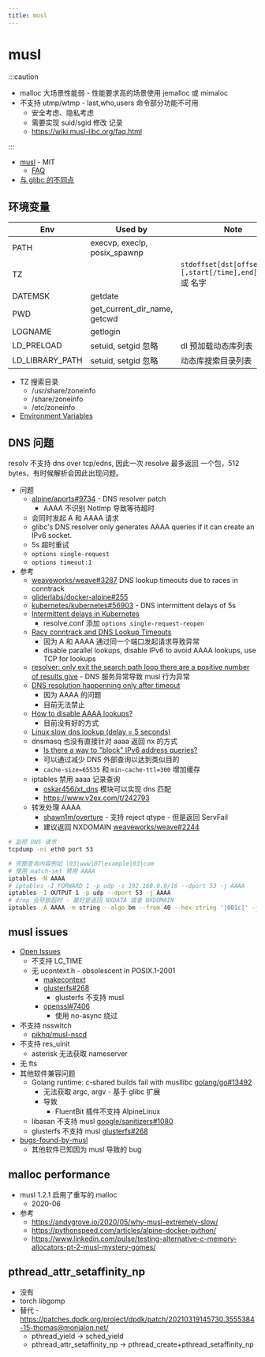 ```yaml
---
title: musl
---
```


# musl

:::caution

- malloc 大场景性能弱 - 性能要求高的场景使用 jemalloc 或 mimaloc
- 不支持 utmp/wtmp - last,who,users 命令部分功能不可用
  - 安全考虑、隐私考虑
  - 需要实现 suid/sgid 修改 记录
  - https://wiki.musl-libc.org/faq.html

:::

- [musl](https://musl.libc.org/) - MIT
  - [FAQ](https://www.musl-libc.org/faq.html)
- [与 glibc 的不同点](https://wiki.musl-libc.org/functional-differences-from-glibc.html)

## 环境变量

| Env             | Used by                      | Note                                                      |
| --------------- | ---------------------------- | --------------------------------------------------------- |
| PATH            | execvp, execlp, posix_spawnp |
| TZ              |                              | `stdoffset[dst[offset][,start[/time],end[/time]]` 或 名字 |
| DATEMSK         | getdate                      |
| PWD             | get_current_dir_name, getcwd |
| LOGNAME         | getlogin                     |
| LD_PRELOAD      | setuid, setgid 忽略          | dl 预加载动态库列表                                       |
| LD_LIBRARY_PATH | setuid, setgid 忽略          | 动态库搜索目录列表                                        |

- TZ 搜索目录
  - /usr/share/zoneinfo
  - /share/zoneinfo
  - /etc/zoneinfo
- [Environment Variables](https://wiki.musl-libc.org/environment-variables.html)

## DNS 问题

resolv 不支持 dns over tcp/edns, 因此一次 resolve 最多返回 一个包，512 bytes，有时候解析会因此出现问题。

- 问题
  - [alpine/aports#9734](https://gitlab.alpinelinux.org/alpine/aports/issues/9734) - DNS resolver patch
    - AAAA 不识别 NotImp 导致等待超时
  - 会同时发起 A 和 AAAA 请求
  - glibc's DNS resolver only generates AAAA queries if it can create an IPv6 socket.
  - 5s 超时重试
  - `options single-request`
  - `options timeout:1`
- 参考
  - [weaveworks/weave#3287](https://github.com/weaveworks/weave/issues/3287) DNS lookup timeouts due to races in conntrack
  - [gliderlabs/docker-alpine#255](https://github.com/gliderlabs/docker-alpine/issues/255)
  - [kubernetes/kubernetes#56903](https://github.com/kubernetes/kubernetes/issues/56903#issuecomment-462252499) - DNS intermittent delays of 5s
  - [Intermittent delays in Kubernetes](https://medium.com/techmindtickle/e9de8239e2fa)
    - resolve.conf 添加 `options single-request-reopen`
  - [Racy conntrack and DNS Lookup Timeouts](https://dzone.com/articles/racy-conntrack-and-dns-lookup-timeouts)
    - 因为 A 和 AAAA 通过同一个端口发起请求导致异常
    - disable parallel lookups, disable IPv6 to avoid AAAA lookups, use TCP for lookups
  - [resolver: only exit the search path loop there are a positive number of results give](https://www.openwall.com/lists/musl/2018/03/30/4) - DNS 服务异常导致 musl 行为异常
  - [DNS resolution happenning only after timeout](https://www.openwall.com/lists/musl/2017/10/04/6)
    - 因为 AAAA 的问题
    - 目前无法禁止
  - [How to disable AAAA lookups?](https://serverfault.com/questions/632665)
    - 目前没有好的方式
  - [Linux slow dns lookup (delay = 5 seconds)](https://www.math.tamu.edu/~comech/tools/linux-slow-dns-lookup/)
  - dnsmasq 也没有直接针对 aaaa 返回 nx 的方式
    - [Is there a way to "block" IPv6 address queries?](http://lists.thekelleys.org.uk/pipermail/dnsmasq-discuss/2005q2/000229.html)
    - 可以通过减少 DNS 外部查询以达到类似目的
    - `cache-size=65535` 和 `min-cache-ttl=300` 增加缓存
  - iptables 禁用 aaaa 记录查询
    - [oskar456/xt_dns](https://github.com/oskar456/xt_dns) 模块可以实现 dns 匹配
    - https://www.v2ex.com/t/242793
  - 转发处理 AAAA
    - [shawn1m/overture](https://github.com/shawn1m/overture) - 支持 reject qtype - 但是返回 ServFail
    - 建议返回 NXDOMAIN [weaveworks/weave#2244](https://github.com/weaveworks/weave/issues/2244)

```bash
# 监控 DNS 请求
tcpdump -ni eth0 port 53

# 完整查询内容例如 |03|www|07|example|03|com
# 使用 match-set 禁用 AAAA
iptables -N AAAA
# iptables -I FORWARD 1 -p udp -s 192.168.0.0/16 --dport 53 -j AAAA
iptables -I OUTPUT 1 -p udp --dport 53 -j AAAA
# drop 会导致超时 - 最好是返回 NXDATA 或者 NXDOMAIN
iptables -A AAAA -m string --algo bm --from 40 --hex-string '|001c|' -j DROP
```

## musl issues

- [Open Issues](https://wiki.musl-libc.org/open-issues.html)
  - 不支持 LC_TIME
  - 无 ucontext.h - obsolescent in POSIX.1-2001
    - [makecontext](https://pubs.opengroup.org/onlinepubs/009695399/functions/makecontext.html#tag_03_356_08)
    - [glusterfs#268](https://github.com/gluster/glusterfs/issues/268)
      - glusterfs 不支持 musl
    - [openssl#7406](https://github.com/openssl/openssl/issues/7406)
      - 使用 no-async 绕过
- 不支持 nsswitch
  - [pikhq/musl-nscd](https://github.com/pikhq/musl-nscd)
- 不支持 res_uinit
  - asterisk 无法获取 nameserver
- 无 fts
- 其他软件兼容问题
  - Golang runtime: c-shared builds fail with musllibc
    [golang/go#13492](https://github.com/golang/go/issues/13492)
    - 无法获取 argc, argv - 基于 glibc 扩展
    - 导致
      - FluentBit 插件不支持 AlpineLinux
  - libasan 不支持 musl
    [google/sanitizers#1080](https://github.com/google/sanitizers/issues/1080)
  - glusterfs 不支持 musl [glusterfs#268](https://github.com/gluster/glusterfs/issues/268)
- [bugs-found-by-musl](https://wiki.musl-libc.org/bugs-found-by-musl.html)
  - 其他软件已知因为 musl 导致的 bug

## malloc performance

- musl 1.2.1 启用了重写的 malloc
  - 2020-06
- 参考
  - https://andygrove.io/2020/05/why-musl-extremely-slow/
  - https://pythonspeed.com/articles/alpine-docker-python/
  - https://www.linkedin.com/pulse/testing-alternative-c-memory-allocators-pt-2-musl-mystery-gomes/

## pthread_attr_setaffinity_np

- 没有
- torch libgomp
- 替代 - https://patches.dpdk.org/project/dpdk/patch/20210319145730.3555384-15-thomas@monjalon.net/
  - pthread_yield -> sched_yield
  - pthread_attr_setaffinity_np -> pthread_create+pthread_setaffinity_np
